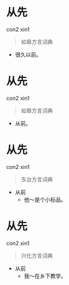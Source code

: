 # 从先
con2 xin1
> 如皋方言词典
- 很久以前。

# 从先
con2 xin1
> 如皋方言词典
- 从前。

# 从先
con2 xin1
> 东台方言词典
- 从前
  - 他～是个小标品。

# 从先
con2 xin1
> 兴化方言词典
- 从前
  - 我～在乡下教学。
